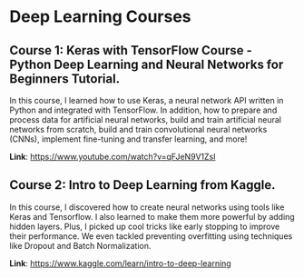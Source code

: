 # Deep Learning Courses
## Course 1: **Keras with TensorFlow Course - Python Deep Learning and Neural Networks for Beginners Tutorial**.
In this course, I learned how to use Keras, a neural network API written in Python and integrated with TensorFlow. In addition, how to prepare and process data for artificial neural networks, build and train artificial neural networks from scratch, build and train convolutional neural networks (CNNs), implement fine-tuning and transfer learning, and more!

**Link**: https://www.youtube.com/watch?v=qFJeN9V1ZsI

## Course 2: **Intro to Deep Learning from Kaggle**.
In this course, I discovered how to create neural networks using tools like Keras and Tensorflow. I also learned to make them more powerful by adding hidden layers. Plus, I picked up cool tricks like early stopping to improve their performance. We even tackled preventing overfitting using techniques like Dropout and Batch Normalization.

**Link**: https://www.kaggle.com/learn/intro-to-deep-learning
